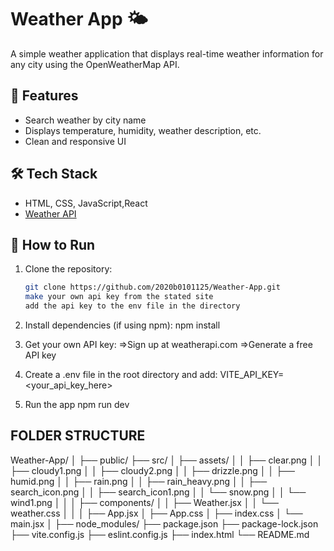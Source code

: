 # Weather App 🌤️

A simple weather application that displays real-time weather information for any city using the OpenWeatherMap API.

## 🔧 Features

- Search weather by city name
- Displays temperature, humidity, weather description, etc.
- Clean and responsive UI

## 🛠️ Tech Stack

- HTML, CSS, JavaScript,React
- [Weather API](https://www.weatherapi.com)

## 🚀 How to Run

1. Clone the repository:

   ```bash
   git clone https://github.com/2020b0101125/Weather-App.git
   make your own api key from the stated site
   add the api key to the env file in the directory

   ```

2. Install dependencies (if using npm):
   npm install

3. Get your own API key:
   =>Sign up at weatherapi.com
   =>Generate a free API key

4. Create a .env file in the root directory and add:
   VITE_API_KEY=<your_api_key_here>

5. Run the app
   npm run dev

## FOLDER STRUCTURE

Weather-App/
│
├── public/
├── src/
│ ├── assets/
│ │ ├── clear.png
│ │ ├── cloudy1.png
│ │ ├── cloudy2.png
│ │ ├── drizzle.png
│ │ ├── humid.png
│ │ ├── rain.png
│ │ ├── rain_heavy.png
│ │ ├── search_icon.png
│ │ ├── search_icon1.png
│ │ └── snow.png
│ │ └── wind1.png
│ │
│ ├── components/
│ │ ├── Weather.jsx
│ │ └── weather.css
│ │
│ ├── App.jsx
│ ├── App.css
│ ├── index.css
│ └── main.jsx
│
├── node_modules/
├── package.json
├── package-lock.json
├── vite.config.js
├── eslint.config.js
├── index.html
└── README.md
